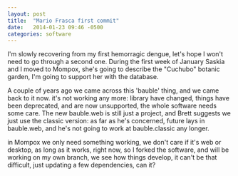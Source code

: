 ```yaml
---
layout: post
title:  "Mario Frasca first commit"
date:   2014-01-23 09:46 -0500
categories: software
---
```


I'm slowly recovering from my first hemorragic dengue, let's hope I won't
need to go through a second one.  During the first week of January Saskia
and I moved to Mompox, she's going to describe the "Cuchubo" botanic garden,
I'm going to support her with the database.

A couple of years ago we came across this 'bauble' thing, and we came back
to it now.  it's not working any more: library have changed, things have
been deprecated, and are now unsupported, the whole software needs some
care.  The new bauble.web is still just a project, and Brett suggests we
just use the classic version: as far as he's concerned, future lays in
bauble.web, and he's not going to work at bauble.classic any longer.

in Mompox we only need something working, we don't care if it's web or
desktop, as long as it works, right now, so I forked the software, and will
be working on my own branch, we see how things develop, it can't be that
difficult, just updating a few dependencies, can it?